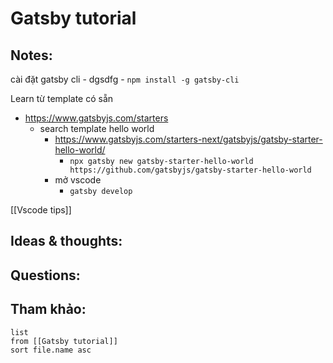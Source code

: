 # Gatsby tutorial

## Notes:
cài đặt gatsby cli
	- dgsdfg
	- `npm install -g gatsby-cli`

Learn từ template có sẵn
- https://www.gatsbyjs.com/starters
	- search template hello world
		- https://www.gatsbyjs.com/starters-next/gatsbyjs/gatsby-starter-hello-world/
			- `npx gatsby new gatsby-starter-hello-world https://github.com/gatsbyjs/gatsby-starter-hello-world`
		- mở vscode
			- `gatsby develop`
		
[[Vscode tips]]
## Ideas & thoughts:

## Questions:


## Tham khảo:
```dataview
list
from [[Gatsby tutorial]]
sort file.name asc
```
